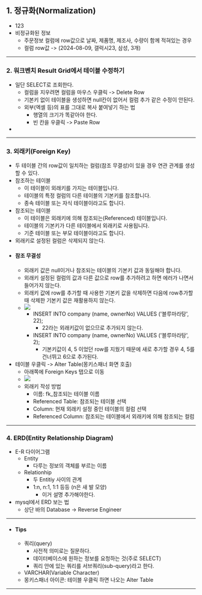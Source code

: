 ## 1. 정규화(Normalization)
- 123
- 비정규화된 정보
	- 주문정보 컬럼에 row값으로 날짜, 제품명, 제조사, 수량이 함께 적혀있는 경우
	- 컬럼 row값 -> (2024-08-09, 갤럭시23, 삼성, 3개)

---
### 2. 워크벤치 Result Grid에서 테이블 수정하기
- 일단 SELECT로 조회한다.
	- 컬럼을 지우려면 컬럼을 마우스 우클릭 -> Delete Row
	- 기본키 없이 테이블을 생성하면 null칸이 없어서 컬럼 추가 같은 수정이 안된다.
	- 외부(엑셀 등)의 표를 그대로 복사 붙여넣기 하는 법
		- 행열의 크기가 똑같아야 한다.
		- 빈 칸을 우클릭 -> Paste Row
- 

---
### 3. 외래키(Foreign Key)
- 두 테이블 간의 row값이 일치하는 컬럼(참조 무결성)이 있을 경우 연관 관계를 생성할 수 있다.
- 참조하는 테이블
	- 이 테이블이 외래키를 가지는 테이블입니다.
	- 테이블의 특정 컬럼의 다른 테이블의 기본키를 참조합니다.
	- 종속 테이블 또는 자식 테이블이라고도 합니다.
- 참조되는 테이블
	- 이 테이블은 외래키에 의해 참조되는(Referenced) 테이블입니다.
	- 테이블의 기본키가 다른 테이블에서 외래키로 사용됩니다.
	- 기준 테이블 또는 부모 테이블이라고도 합니다.
- 외래키로 설정된 컬럼은 삭제되지 않는다.
- #### 참조 무결성
	- 외래키 값은 null이거나 참조되는 테이블의 기본키 값과 동일해야 합니다.
	- 외래키 설정된 컬럼의 값과 다른 값으로 row를 추가하려고 하면 에러가 나면서 들어가지 않는다.
	- 외래키 값에 row를 추가할 때 사용한 기본키 값을 삭제하면 다음에 row추가할 때 삭제한 기본키 값은 재활용하지 않는다.
	- ![](참조무결성예제.jpg)
		- INSERT INTO company (name, ownerNo) VALUES ('블루마라탕', 22);
			- 22라는 외래키값이 없으므로 추가되지 않는다.
		- INSERT INTO company (name, ownerNo) VALUES ('블루마라탕', 2);
			- 기본키값이 4, 5 이었던 row를 지웠기 때문에 새로 추가할 경우 4, 5를 건너뛰고 6으로 추가된다.
- 테이블 우클릭 -> Alter Table(몽키스패너 화면 호출)
	- 아래쪽에 Foreign Keys 탭으로 이동
	- ![](외래키%20설정%20화면.jpg)
	- 외래키 작성 방법
		- 이름: fk_참조되는 테이블 이름
		- Referenced Table: 참조되는 테이블 선택
		- Column: 현재 외래키 설정 중인 테이블의 컬럼 선택
		- Referenced Column: 참조되는 테이블에서 외래키에 의해 참조되는 컬럼

---
### 4. ERD(Entity Relationship Diagram)
- E-R 다이어그램
	- Entity
		- 다루는 정보의 객체를 부르는 이름
	- Relationhip
		- 두 Entitiy 사이의 관계
		- 1:n, n:1, 1:1 등등 (n은 새 발 모양)
			- 이거 설명 추가해야한다.
- mysql에서 ERD 보는 법
	- 상단 바의 Database -> Reverse Engineer

---



- #### Tips
	- 쿼리(query)
		- 사전적 의미로는 질문하다.
		- 데이터베이스에 원하는 정보를 요청하는 것(주로 SELECT)
		- 쿼리 안에 있는 쿼리를 서브쿼리(sub-query)라고 한다.
	- VARCHAR(Variable Character)
	- 몽키스패너 아이콘: 테이블 우클릭 하면 나오는 Alter Table

---
